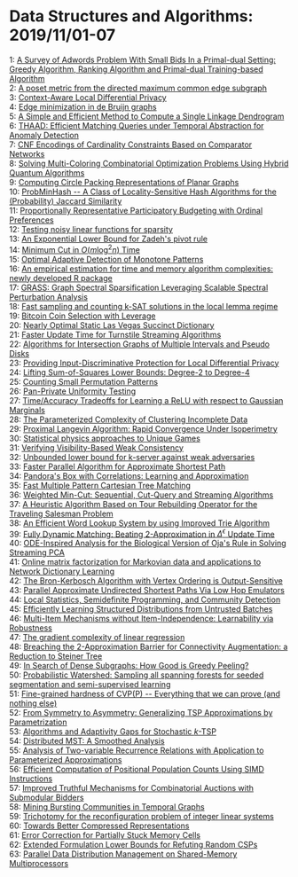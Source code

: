 # Data Structures and Algorithms: 2019/11/01-07  
1: [A Survey of Adwords Problem With Small Bids In a Primal-dual Setting:  Greedy Algorithm, Ranking Algorithm and Primal-dual Training-based Algorithm](https://doi.org/10.48550/arXiv.1910.14610)  
2: [A poset metric from the directed maximum common edge subgraph](https://doi.org/10.48550/arXiv.1910.14638)  
3: [Context-Aware Local Differential Privacy](https://doi.org/10.48550/arXiv.1911.00038)  
4: [Edge minimization in de Bruijn graphs](https://doi.org/10.48550/arXiv.1911.00044)  
5: [A Simple and Efficient Method to Compute a Single Linkage Dendrogram](https://doi.org/10.48550/arXiv.1911.00223)  
6: [THAAD: Efficient Matching Queries under Temporal Abstraction for Anomaly  Detection](https://doi.org/10.48550/arXiv.1911.00336)  
7: [CNF Encodings of Cardinality Constraints Based on Comparator Networks](https://doi.org/10.48550/arXiv.1911.00586)  
8: [Solving Multi-Coloring Combinatorial Optimization Problems Using Hybrid  Quantum Algorithms](https://doi.org/10.48550/arXiv.1911.00595)  
9: [Computing Circle Packing Representations of Planar Graphs](https://doi.org/10.48550/arXiv.1911.00612)  
10: [ProbMinHash -- A Class of Locality-Sensitive Hash Algorithms for the  (Probability) Jaccard Similarity](https://doi.org/10.48550/arXiv.1911.00675)  
11: [Proportionally Representative Participatory Budgeting with Ordinal  Preferences](https://doi.org/10.48550/arXiv.1911.00864)  
12: [Testing noisy linear functions for sparsity](https://doi.org/10.48550/arXiv.1911.00911)  
13: [An Exponential Lower Bound for Zadeh's pivot rule](https://doi.org/10.48550/arXiv.1911.01074)  
14: [Minimum Cut in $O(m\log^2 n)$ Time](https://doi.org/10.48550/arXiv.1911.01145)  
15: [Optimal Adaptive Detection of Monotone Patterns](https://doi.org/10.48550/arXiv.1911.01169)  
16: [An empirical estimation for time and memory algorithm complexities:  newly developed R package](https://doi.org/10.48550/arXiv.1911.01420)  
17: [GRASS: Graph Spectral Sparsification Leveraging Scalable Spectral  Perturbation Analysis](https://doi.org/10.48550/arXiv.1911.04382)  
18: [Fast sampling and counting k-SAT solutions in the local lemma regime](https://doi.org/10.48550/arXiv.1911.01319)  
19: [Bitcoin Coin Selection with Leverage](https://doi.org/10.48550/arXiv.1911.01330)  
20: [Nearly Optimal Static Las Vegas Succinct Dictionary](https://doi.org/10.48550/arXiv.1911.01348)  
21: [Faster Update Time for Turnstile Streaming Algorithms](https://doi.org/10.48550/arXiv.1911.01351)  
22: [Algorithms for Intersection Graphs of Multiple Intervals and Pseudo  Disks](https://doi.org/10.48550/arXiv.1911.01374)  
23: [Providing Input-Discriminative Protection for Local Differential Privacy](https://doi.org/10.48550/arXiv.1911.01402)  
24: [Lifting Sum-of-Squares Lower Bounds: Degree-$2$ to Degree-$4$](https://doi.org/10.48550/arXiv.1911.01411)  
25: [Counting Small Permutation Patterns](https://doi.org/10.48550/arXiv.1911.01414)  
26: [Pan-Private Uniformity Testing](https://doi.org/10.48550/arXiv.1911.01452)  
27: [Time/Accuracy Tradeoffs for Learning a ReLU with respect to Gaussian  Marginals](https://doi.org/10.48550/arXiv.1911.01462)  
28: [The Parameterized Complexity of Clustering Incomplete Data](https://doi.org/10.48550/arXiv.1911.01465)  
29: [Proximal Langevin Algorithm: Rapid Convergence Under Isoperimetry](https://doi.org/10.48550/arXiv.1911.01469)  
30: [Statistical physics approaches to Unique Games](https://doi.org/10.48550/arXiv.1911.01504)  
31: [Verifying Visibility-Based Weak Consistency](https://doi.org/10.48550/arXiv.1911.01508)  
32: [Unbounded lower bound for k-server against weak adversaries](https://doi.org/10.48550/arXiv.1911.01592)  
33: [Faster Parallel Algorithm for Approximate Shortest Path](https://doi.org/10.48550/arXiv.1911.01626)  
34: [Pandora's Box with Correlations: Learning and Approximation](https://doi.org/10.48550/arXiv.1911.01632)  
35: [Fast Multiple Pattern Cartesian Tree Matching](https://doi.org/10.48550/arXiv.1911.01644)  
36: [Weighted Min-Cut: Sequential, Cut-Query and Streaming Algorithms](https://doi.org/10.48550/arXiv.1911.01651)  
37: [A Heuristic Algorithm Based on Tour Rebuilding Operator for the  Traveling Salesman Problem](https://doi.org/10.48550/arXiv.1911.01663)  
38: [An Efficient Word Lookup System by using Improved Trie Algorithm](https://doi.org/10.48550/arXiv.1911.01763)  
39: [Fully Dynamic Matching: Beating 2-Approximation in $\Delta^\epsilon$  Update Time](https://doi.org/10.48550/arXiv.1911.01839)  
40: [ODE-Inspired Analysis for the Biological Version of Oja's Rule in  Solving Streaming PCA](https://doi.org/10.48550/arXiv.1911.02363)  
41: [Online matrix factorization for Markovian data and applications to  Network Dictionary Learning](https://doi.org/10.48550/arXiv.1911.01931)  
42: [The Bron-Kerbosch Algorithm with Vertex Ordering is Output-Sensitive](https://doi.org/10.48550/arXiv.1911.01951)  
43: [Parallel Approximate Undirected Shortest Paths Via Low Hop Emulators](https://doi.org/10.48550/arXiv.1911.01956)  
44: [Local Statistics, Semidefinite Programming, and Community Detection](https://doi.org/10.48550/arXiv.1911.01960)  
45: [Efficiently Learning Structured Distributions from Untrusted Batches](https://doi.org/10.48550/arXiv.1911.02035)  
46: [Multi-Item Mechanisms without Item-Independence: Learnability via  Robustness](https://doi.org/10.48550/arXiv.1911.02146)  
47: [The gradient complexity of linear regression](https://doi.org/10.48550/arXiv.1911.02212)  
48: [Breaching the 2-Approximation Barrier for Connectivity Augmentation: a  Reduction to Steiner Tree](https://doi.org/10.48550/arXiv.1911.02259)  
49: [In Search of Dense Subgraphs: How Good is Greedy Peeling?](https://doi.org/10.48550/arXiv.1911.02356)  
50: [Probabilistic Watershed: Sampling all spanning forests for seeded  segmentation and semi-supervised learning](https://doi.org/10.48550/arXiv.1911.02921)  
51: [Fine-grained hardness of CVP(P) -- Everything that we can prove (and  nothing else)](https://doi.org/10.48550/arXiv.1911.02440)  
52: [From Symmetry to Asymmetry: Generalizing TSP Approximations by  Parametrization](https://doi.org/10.48550/arXiv.1911.02453)  
53: [Algorithms and Adaptivity Gaps for Stochastic $k$-TSP](https://doi.org/10.48550/arXiv.1911.02506)  
54: [Distributed MST: A Smoothed Analysis](https://doi.org/10.48550/arXiv.1911.02628)  
55: [Analysis of Two-variable Recurrence Relations with Application to  Parameterized Approximations](https://doi.org/10.48550/arXiv.1911.02653)  
56: [Efficient Computation of Positional Population Counts Using SIMD  Instructions](https://doi.org/10.48550/arXiv.1911.02696)  
57: [Improved Truthful Mechanisms for Combinatorial Auctions with Submodular  Bidders](https://doi.org/10.48550/arXiv.1911.02716)  
58: [Mining Bursting Communities in Temporal Graphs](https://doi.org/10.48550/arXiv.1911.02780)  
59: [Trichotomy for the reconfiguration problem of integer linear systems](https://doi.org/10.48550/arXiv.1911.02786)  
60: [Towards Better Compressed Representations](https://doi.org/10.48550/arXiv.1911.02889)  
61: [Error Correction for Partially Stuck Memory Cells](https://doi.org/10.48550/arXiv.1911.02904)  
62: [Extended Formulation Lower Bounds for Refuting Random CSPs](https://doi.org/10.48550/arXiv.1911.02911)  
63: [Parallel Data Distribution Management on Shared-Memory Multiprocessors](https://doi.org/10.48550/arXiv.1911.03456)  